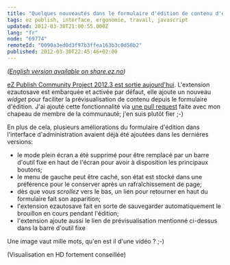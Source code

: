 ```yaml
---
title: "Quelques nouveautés dans le formulaire d'édition de contenu d'eZ Publish"
tags: ez publish, interface, ergonomie, travail, javascript
updated: 2012-03-30T21:00:55.000Z
lang: "fr"
node: "69774"
remoteId: "0090a3ed0d3f97b3ffea163b3c0d58b2"
published: 2012-03-30T22:45:46+02:00
---
```


*([English version available on share.ez.no](http://share.ez.no/blogs/damien-pobel/improvements-in-the-content-edit-of-the-admin-interface))*


[eZ Publish Community Project 2012.3 est sortie aujourd'hui](http://share.ez.no/blogs/community-project-board/ez-publish-community-project-2012.3-unveiled-today). L'extension ezautosave est embarquée et activée par défaut, elle ajoute un nouveau *widget* pour faciliter la prévisualisation de contenu depuis le formulaire d'édition. J'ai ajouté cette fonctionnalité via [une pull request](https://github.com/ezsystems/ezautosave/pull/2) faite avec mon chapeau de membre de la communauté; j'en suis plutôt fier ;-)


En plus de cela, plusieurs améliorations du formulaire d'édition dans l'interface d'administration avaient déjà été ajoutées dans les dernières versions:

* le mode plein écran a été supprimé pour être remplacé par un barre d'outil fixe en haut de l'écran pour avoir à disposition les principaux boutons;
* le menu de gauche peut être caché, son état est stocké dans une préférence pour le conserver après un rafraîchissement de page;
* dès que vous *scrollez* vers le bas, un lien pour retourner en haut du formulaire fait son apparition;
* l'extension ezautosave fait en sorte de sauvegarder automatiquement le brouillon en cours pendant l'édition;
* l'extension ajoute aussi le lien de prévisualisation mentionné ci-dessus dans la barre d'outil fixe

Une image vaut mille mots, qu'en est il d'une vidéo ? ;-)


<div class="video">
	<object width="520px" height="294px" type="application/x-shockwave-flash" data="http://www.youtube.com/v/By7-YbYTGLA?version=3&amp;amp;hl=fr_FR&amp;amp;hd=1">
		<param name="movie" value="http://www.youtube.com/v/By7-YbYTGLA?version=3&amp;amp;hl=fr_FR&amp;amp;hd=1"></param>
		<param name="allowfullscreen" value="true"></param>
	</object>
</div>


(Visualisation en HD fortement conseillée)

